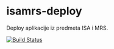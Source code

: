 # isamrs-deploy
Deploy aplikacije iz predmeta ISA i MRS.

[![Build Status](https://app.travis-ci.com/ivanmrsulja/isamrs-deploy.svg?branch=master)](https://app.travis-ci.com/ivanmrsulja/isamrs-deploy)
